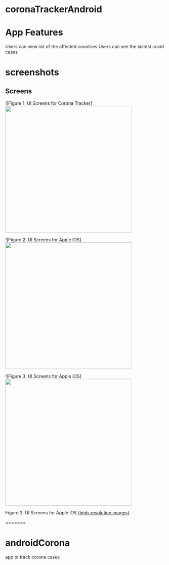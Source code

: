 # coronaTrackerAndroid

# App Features
Users can view list of the affected countries
Users can see the lastest covid cases 

# screenshots



## Screens

![Figure 1: UI Screens for Corona Tracker] <img src="https://user-images.githubusercontent.com/17925504/89795902-42dad080-db29-11ea-93c6-7082ee61b3ee.png" width="400">


![Figure 2: UI Screens for Apple iOS] <img src="https://user-images.githubusercontent.com/17925504/89796058-74ec3280-db29-11ea-8072-81d7d94e809d.png" width="400">


![Figure 3: UI Screens for Apple iOS] <img src="https://user-images.githubusercontent.com/17925504/89796069-77e72300-db29-11ea-8684-0e946fbc2521.png" width="400">





Figure 2: UI Screens for Apple iOS [(high-resolution images)](images/ui_screens/ios/)











=======
# androidCorona
app to track corona cases
